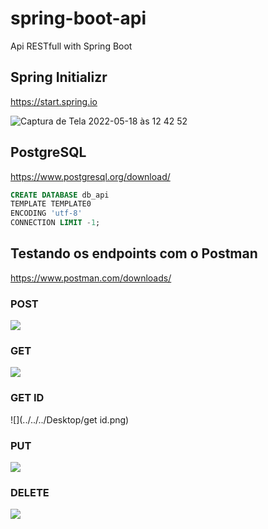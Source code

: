 # spring-boot-api
Api RESTfull with Spring Boot

## Spring Initializr
https://start.spring.io

![Captura de Tela 2022-05-18 às 12 42 52](https://user-images.githubusercontent.com/9178386/169085352-efab2f2f-e8a0-4511-805b-691acb043813.png)

## PostgreSQL
https://www.postgresql.org/download/

```sql
CREATE DATABASE db_api
TEMPLATE TEMPLATE0
ENCODING 'utf-8'
CONNECTION LIMIT -1;
```
## Testando os endpoints com o Postman
https://www.postman.com/downloads/

### POST
![](../../../Desktop/post.png)

### GET
![](../../../Desktop/get.png)

### GET ID
![](../../../Desktop/get id.png)

### PUT
![](../../../Desktop/put.png)

### DELETE
![](../../../Desktop/delete.png)